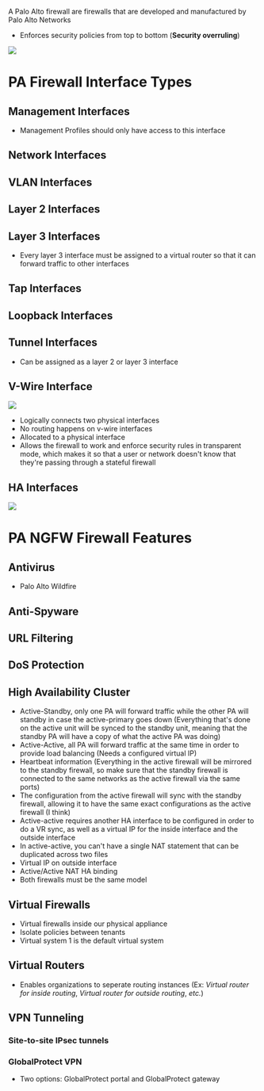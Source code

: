 A Palo Alto firewall are firewalls that are developed and manufactured by Palo Alto Networks

* Enforces security policies from top to bottom (**Security overruling**)

![](https://github.com/JonmarCorpuz/SecondBrain/blob/main/Assets/Whitespace.png)

# PA Firewall Interface Types

## Management Interfaces

* Management Profiles should only have access to this interface

## Network Interfaces

## VLAN Interfaces

## Layer 2 Interfaces

## Layer 3 Interfaces

* Every layer 3 interface must be assigned to a virtual router so that it can forward traffic to other interfaces

## Tap Interfaces

## Loopback Interfaces

## Tunnel Interfaces

* Can be assigned as a layer 2 or layer 3 interface 

## V-Wire Interface

![](https://github.com/JonmarCorpuz/SecondBrain/blob/main/Assets/fdertetretwetrtrtwrterreryttytrytryetwtertwrtwfgdhdfghdf.png)

* Logically connects two physical interfaces
* No routing happens on v-wire interfaces
* Allocated to a physical interface
* Allows the firewall to work and enforce security rules in transparent mode, which makes it so that a user or network doesn't know that they're passing through a stateful firewall

## HA Interfaces

![](https://github.com/JonmarCorpuz/SecondBrain/blob/main/Assets/Whitespace.png)

# PA NGFW Firewall Features

## Antivirus

* Palo Alto Wildfire

## Anti-Spyware

## URL Filtering

## DoS Protection

## High Availability Cluster

* Active-Standby, only one PA will forward traffic while the other PA will standby in case the active-primary goes down (Everything that's done on the active unit will be synced to the standby unit, meaning that the standby PA will have a copy of what the active PA was doing)
* Active-Active, all PA will forward traffic at the same time in order to provide load balancing (Needs a configured virtual IP)
* Heartbeat information (Everything in the active firewall will be mirrored to the standby firewall, so make sure that the standby firewall is connected to the same networks as the active firewall via the same ports)
* The configuration from the active firewall will sync with the standby firewall, allowing it to have the same exact configurations as the active firewall (I think)
* Active-active requires another HA interface to be configured in order to do a VR sync, as well as a virtual IP for the inside interface and the outside interface
* In active-active, you can't have a single NAT statement that can be duplicated across two files
* Virtual IP on outside interface
* Active/Active NAT HA binding
* Both firewalls must be the same model

## Virtual Firewalls

* Virtual firewalls inside our physical appliance
* Isolate policies between tenants
* Virtual system 1 is the default virtual system

## Virtual Routers

* Enables organizations to seperate routing instances (Ex: *Virtual router for inside routing*, *Virtual router for outside routing*, *etc.*)

## VPN Tunneling

### Site-to-site IPsec tunnels

### GlobalProtect VPN

* Two options: GlobalProtect portal and GlobalProtect gateway
